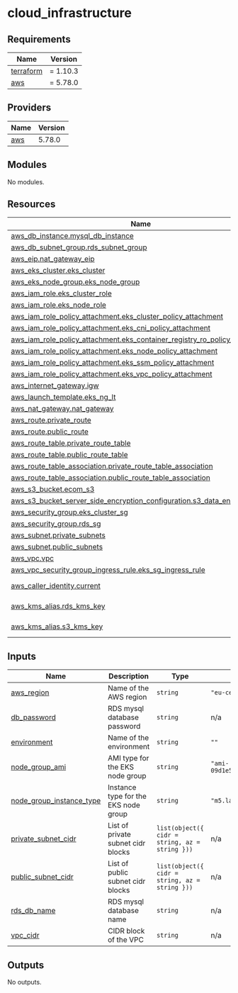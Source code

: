 # cloud_infrastructure

<!-- BEGINNING OF PRE-COMMIT-TERRAFORM DOCS HOOK -->
## Requirements

| Name | Version |
|------|---------|
| <a name="requirement_terraform"></a> [terraform](#requirement\_terraform) | = 1.10.3 |
| <a name="requirement_aws"></a> [aws](#requirement\_aws) | = 5.78.0 |

## Providers

| Name | Version |
|------|---------|
| <a name="provider_aws"></a> [aws](#provider\_aws) | 5.78.0 |

## Modules

No modules.

## Resources

| Name | Type |
|------|------|
| [aws_db_instance.mysql_db_instance](https://registry.terraform.io/providers/hashicorp/aws/5.78.0/docs/resources/db_instance) | resource |
| [aws_db_subnet_group.rds_subnet_group](https://registry.terraform.io/providers/hashicorp/aws/5.78.0/docs/resources/db_subnet_group) | resource |
| [aws_eip.nat_gateway_eip](https://registry.terraform.io/providers/hashicorp/aws/5.78.0/docs/resources/eip) | resource |
| [aws_eks_cluster.eks_cluster](https://registry.terraform.io/providers/hashicorp/aws/5.78.0/docs/resources/eks_cluster) | resource |
| [aws_eks_node_group.eks_node_group](https://registry.terraform.io/providers/hashicorp/aws/5.78.0/docs/resources/eks_node_group) | resource |
| [aws_iam_role.eks_cluster_role](https://registry.terraform.io/providers/hashicorp/aws/5.78.0/docs/resources/iam_role) | resource |
| [aws_iam_role.eks_node_role](https://registry.terraform.io/providers/hashicorp/aws/5.78.0/docs/resources/iam_role) | resource |
| [aws_iam_role_policy_attachment.eks_cluster_policy_attachment](https://registry.terraform.io/providers/hashicorp/aws/5.78.0/docs/resources/iam_role_policy_attachment) | resource |
| [aws_iam_role_policy_attachment.eks_cni_policy_attachment](https://registry.terraform.io/providers/hashicorp/aws/5.78.0/docs/resources/iam_role_policy_attachment) | resource |
| [aws_iam_role_policy_attachment.eks_container_registry_ro_policy_attachment](https://registry.terraform.io/providers/hashicorp/aws/5.78.0/docs/resources/iam_role_policy_attachment) | resource |
| [aws_iam_role_policy_attachment.eks_node_policy_attachment](https://registry.terraform.io/providers/hashicorp/aws/5.78.0/docs/resources/iam_role_policy_attachment) | resource |
| [aws_iam_role_policy_attachment.eks_ssm_policy_attachment](https://registry.terraform.io/providers/hashicorp/aws/5.78.0/docs/resources/iam_role_policy_attachment) | resource |
| [aws_iam_role_policy_attachment.eks_vpc_policy_attachment](https://registry.terraform.io/providers/hashicorp/aws/5.78.0/docs/resources/iam_role_policy_attachment) | resource |
| [aws_internet_gateway.igw](https://registry.terraform.io/providers/hashicorp/aws/5.78.0/docs/resources/internet_gateway) | resource |
| [aws_launch_template.eks_ng_lt](https://registry.terraform.io/providers/hashicorp/aws/5.78.0/docs/resources/launch_template) | resource |
| [aws_nat_gateway.nat_gateway](https://registry.terraform.io/providers/hashicorp/aws/5.78.0/docs/resources/nat_gateway) | resource |
| [aws_route.private_route](https://registry.terraform.io/providers/hashicorp/aws/5.78.0/docs/resources/route) | resource |
| [aws_route.public_route](https://registry.terraform.io/providers/hashicorp/aws/5.78.0/docs/resources/route) | resource |
| [aws_route_table.private_route_table](https://registry.terraform.io/providers/hashicorp/aws/5.78.0/docs/resources/route_table) | resource |
| [aws_route_table.public_route_table](https://registry.terraform.io/providers/hashicorp/aws/5.78.0/docs/resources/route_table) | resource |
| [aws_route_table_association.private_route_table_association](https://registry.terraform.io/providers/hashicorp/aws/5.78.0/docs/resources/route_table_association) | resource |
| [aws_route_table_association.public_route_table_association](https://registry.terraform.io/providers/hashicorp/aws/5.78.0/docs/resources/route_table_association) | resource |
| [aws_s3_bucket.ecom_s3](https://registry.terraform.io/providers/hashicorp/aws/5.78.0/docs/resources/s3_bucket) | resource |
| [aws_s3_bucket_server_side_encryption_configuration.s3_data_encryption](https://registry.terraform.io/providers/hashicorp/aws/5.78.0/docs/resources/s3_bucket_server_side_encryption_configuration) | resource |
| [aws_security_group.eks_cluster_sg](https://registry.terraform.io/providers/hashicorp/aws/5.78.0/docs/resources/security_group) | resource |
| [aws_security_group.rds_sg](https://registry.terraform.io/providers/hashicorp/aws/5.78.0/docs/resources/security_group) | resource |
| [aws_subnet.private_subnets](https://registry.terraform.io/providers/hashicorp/aws/5.78.0/docs/resources/subnet) | resource |
| [aws_subnet.public_subnets](https://registry.terraform.io/providers/hashicorp/aws/5.78.0/docs/resources/subnet) | resource |
| [aws_vpc.vpc](https://registry.terraform.io/providers/hashicorp/aws/5.78.0/docs/resources/vpc) | resource |
| [aws_vpc_security_group_ingress_rule.eks_sg_ingress_rule](https://registry.terraform.io/providers/hashicorp/aws/5.78.0/docs/resources/vpc_security_group_ingress_rule) | resource |
| [aws_caller_identity.current](https://registry.terraform.io/providers/hashicorp/aws/5.78.0/docs/data-sources/caller_identity) | data source |
| [aws_kms_alias.rds_kms_key](https://registry.terraform.io/providers/hashicorp/aws/5.78.0/docs/data-sources/kms_alias) | data source |
| [aws_kms_alias.s3_kms_key](https://registry.terraform.io/providers/hashicorp/aws/5.78.0/docs/data-sources/kms_alias) | data source |

## Inputs

| Name | Description | Type | Default | Required |
|------|-------------|------|---------|:--------:|
| <a name="input_aws_region"></a> [aws\_region](#input\_aws\_region) | Name of the AWS region | `string` | `"eu-central-1"` | no |
| <a name="input_db_password"></a> [db\_password](#input\_db\_password) | RDS mysql database password | `string` | n/a | yes |
| <a name="input_environment"></a> [environment](#input\_environment) | Name of the environment | `string` | `""` | no |
| <a name="input_node_group_ami"></a> [node\_group\_ami](#input\_node\_group\_ami) | AMI type for the EKS node group | `string` | `"ami-09d1e571bca42994a"` | no |
| <a name="input_node_group_instance_type"></a> [node\_group\_instance\_type](#input\_node\_group\_instance\_type) | Instance type for the EKS node group | `string` | `"m5.large"` | no |
| <a name="input_private_subnet_cidr"></a> [private\_subnet\_cidr](#input\_private\_subnet\_cidr) | List of private subnet cidr blocks | `list(object({ cidr = string, az = string }))` | n/a | yes |
| <a name="input_public_subnet_cidr"></a> [public\_subnet\_cidr](#input\_public\_subnet\_cidr) | List of public subnet cidr blocks | `list(object({ cidr = string, az = string }))` | n/a | yes |
| <a name="input_rds_db_name"></a> [rds\_db\_name](#input\_rds\_db\_name) | RDS mysql database name | `string` | n/a | yes |
| <a name="input_vpc_cidr"></a> [vpc\_cidr](#input\_vpc\_cidr) | CIDR block of the VPC | `string` | n/a | yes |

## Outputs

No outputs.
<!-- END OF PRE-COMMIT-TERRAFORM DOCS HOOK -->
